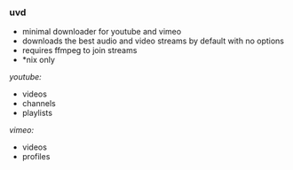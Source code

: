 ### uvd


+ minimal downloader for youtube and vimeo
+ downloads the best audio and video streams by default with no options
+ requires ffmpeg to join streams
+ *nix only


*youtube:*
  + videos
  + channels
  + playlists

*vimeo:*
  + videos
  + profiles

